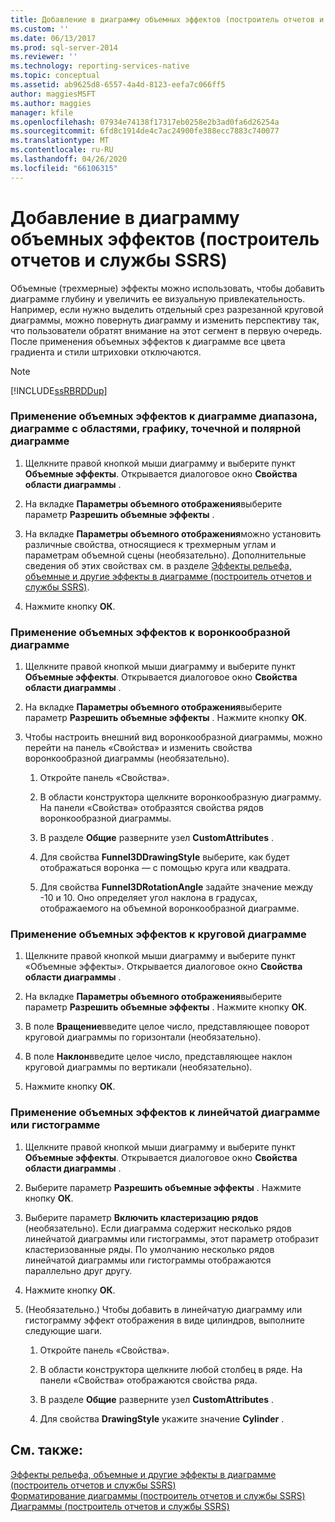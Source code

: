 ```yaml
---
title: Добавление в диаграмму объемных эффектов (построитель отчетов и службы SSRS) | Документы Майкрософт
ms.custom: ''
ms.date: 06/13/2017
ms.prod: sql-server-2014
ms.reviewer: ''
ms.technology: reporting-services-native
ms.topic: conceptual
ms.assetid: ab9625d8-6557-4a4d-8123-eefa7c066ff5
author: maggiesMSFT
ms.author: maggies
manager: kfile
ms.openlocfilehash: 07934e74138f17317eb0258e2b3ad0fa6d26254a
ms.sourcegitcommit: 6fd8c1914de4c7ac24900fe388ecc7883c740077
ms.translationtype: MT
ms.contentlocale: ru-RU
ms.lasthandoff: 04/26/2020
ms.locfileid: "66106315"
---
```

# <a name="add-3d-effects-to-a-chart-report-builder-and-ssrs"></a>Добавление в диаграмму объемных эффектов (построитель отчетов и службы SSRS)
  Объемные (трехмерные) эффекты можно использовать, чтобы добавить диаграмме глубину и увеличить ее визуальную привлекательность. Например, если нужно выделить отдельный срез разрезанной круговой диаграммы, можно повернуть диаграмму и изменить перспективу так, что пользователи обратят внимание на этот сегмент в первую очередь. После применения объемных эффектов к диаграмме все цвета градиента и стили штриховки отключаются.  
  
> [!NOTE]  
>  [!INCLUDE[ssRBRDDup](../../includes/ssrbrddup-md.md)]  
  
### <a name="to-apply-3d-effects-to-a-range-area-line-scatter-or-polar-chart"></a>Применение объемных эффектов к диаграмме диапазона, диаграмме с областями, графику, точечной и полярной диаграмме  
  
1.  Щелкните правой кнопкой мыши диаграмму и выберите пункт **Объемные эффекты**. Открывается диалоговое окно **Свойства области диаграммы** .  
  
2.  На вкладке **Параметры объемного отображения**выберите параметр **Разрешить объемные эффекты** .  
  
3.  На вкладке **Параметры объемного отображения**можно установить различные свойства, относящиеся к трехмерным углам и параметрам объемной сцены (необязательно). Дополнительные сведения об этих свойствах см. в разделе [Эффекты рельефа, объемные и другие эффекты в диаграмме (построитель отчетов и службы SSRS)](chart-effects-3d-bevel-and-other-report-builder.md).  
  
4.  Нажмите кнопку **ОК**.  
  
### <a name="to-apply-3d-effects-to-a-funnel-chart"></a>Применение объемных эффектов к воронкообразной диаграмме  
  
1.  Щелкните правой кнопкой мыши диаграмму и выберите пункт **Объемные эффекты**. Открывается диалоговое окно **Свойства области диаграммы** .  
  
2.  На вкладке **Параметры объемного отображения**выберите параметр **Разрешить объемные эффекты** . Нажмите кнопку **ОК**.  
  
3.  Чтобы настроить внешний вид воронкообразной диаграммы, можно перейти на панель «Свойства» и изменить свойства воронкообразной диаграммы (необязательно).  
  
    1.  Откройте панель «Свойства».  
  
    2.  В области конструктора щелкните воронкообразную диаграмму. На панели «Свойства» отобразятся свойства рядов воронкообразной диаграммы.  
  
    3.  В разделе **Общие** разверните узел **CustomAttributes** .  
  
    4.  Для свойства **Funnel3DDrawingStyle** выберите, как будет отображаться воронка — с помощью круга или квадрата.  
  
    5.  Для свойства **Funnel3DRotationAngle** задайте значение между -10 и 10. Оно определяет угол наклона в градусах, отображаемого на объемной воронкообразной диаграмме.  
  
### <a name="to-apply-3d-effects-to-a-pie-chart"></a>Применение объемных эффектов к круговой диаграмме  
  
1.  Щелкните правой кнопкой мыши диаграмму и выберите пункт «Объемные эффекты». Открывается диалоговое окно **Свойства области диаграммы** .  
  
2.  На вкладке **Параметры объемного отображения**выберите параметр **Разрешить объемные эффекты** . Нажмите кнопку **ОК**.  
  
3.  В поле **Вращение**введите целое число, представляющее поворот круговой диаграммы по горизонтали (необязательно).  
  
4.  В поле **Наклон**введите целое число, представляющее наклон круговой диаграммы по вертикали (необязательно).  
  
5.  Нажмите кнопку **ОК**.  
  
### <a name="to-apply-3d-effects-to-a-bar-or-column-chart"></a>Применение объемных эффектов к линейчатой диаграмме или гистограмме  
  
1.  Щелкните правой кнопкой мыши диаграмму и выберите пункт **Объемные эффекты**. Открывается диалоговое окно **Свойства области диаграммы** .  
  
2.  Выберите параметр **Разрешить объемные эффекты** . Нажмите кнопку **ОК**.  
  
3.  Выберите параметр **Включить кластеризацию рядов** (необязательно). Если диаграмма содержит несколько рядов линейчатой диаграммы или гистограммы, этот параметр отобразит кластеризованные ряды. По умолчанию несколько рядов линейчатой диаграммы или гистограммы отображаются параллельно друг другу.  
  
4.  Нажмите кнопку **ОК**.  
  
5.  (Необязательно.) Чтобы добавить в линейчатую диаграмму или гистограмму эффект отображения в виде цилиндров, выполните следующие шаги.  
  
    1.  Откройте панель «Свойства».  
  
    2.  В области конструктора щелкните любой столбец в ряде. На панели «Свойства» отображаются свойства ряда.  
  
    3.  В разделе **Общие** разверните узел **CustomAttributes** .  
  
    4.  Для свойства **DrawingStyle** укажите значение **Cylinder** .  
  
## <a name="see-also"></a>См. также:  
 [Эффекты рельефа, объемные и другие эффекты в диаграмме (построитель отчетов и службы SSRS)](chart-effects-3d-bevel-and-other-report-builder.md)   
 [Форматирование диаграммы (построитель отчетов и службы SSRS)](formatting-a-chart-report-builder-and-ssrs.md)   
 [Диаграммы (построитель отчетов и службы SSRS)](charts-report-builder-and-ssrs.md)  
  
  
